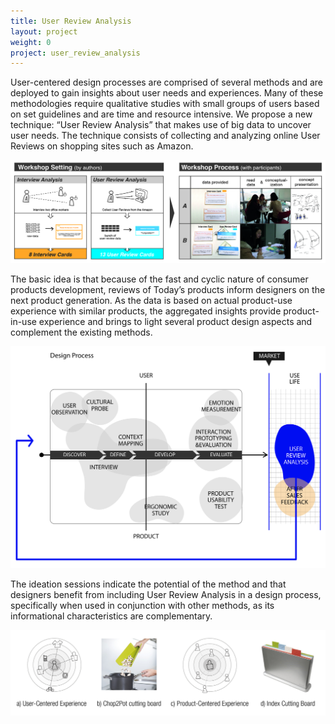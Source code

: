 ```yaml
---
title: User Review Analysis
layout: project
weight: 0
project: user_review_analysis
---
```

User-centered design processes are comprised of several methods and are deployed to gain insights about user needs and experiences. Many of these methodologies require qualitative studies with small groups of users based on set guidelines and are time and resource intensive. We propose a new technique: “User Review Analysis” that makes use of big data to uncover user needs. The technique consists of collecting and analyzing online User Reviews on shopping sites such as Amazon.

![](<img/study_2.jpg>)

The basic idea is that because of the fast and cyclic nature of consumer products development, reviews of Today’s products inform designers on the next product generation. As the data is based on actual product-use experience with similar products, the aggregated insights provide product-in-use experience and brings to light several product design aspects and complement the existing methods.

![](<img/after_sales_data.jpg>)

The ideation sessions indicate the potential of the method and that designers benefit from including User Review Analysis in a design process, specifically when used in conjunction with other methods, as its informational characteristics are complementary.

![](<img/diagram_picture.png>)
